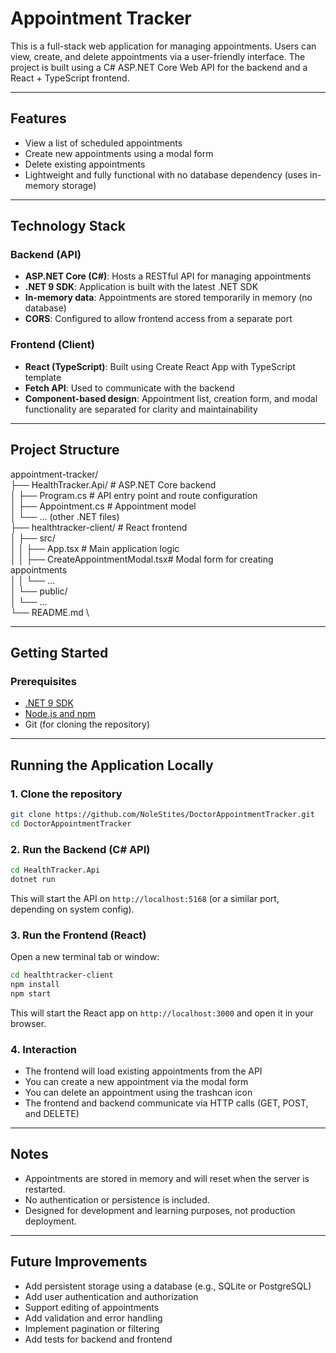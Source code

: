 # Appointment Tracker

This is a full-stack web application for managing appointments. Users can view, create, and delete appointments via a user-friendly interface. The project is built using a C# ASP.NET Core Web API for the backend and a React + TypeScript frontend.

---

## Features

- View a list of scheduled appointments
- Create new appointments using a modal form
- Delete existing appointments 
- Lightweight and fully functional with no database dependency (uses in-memory storage)

---

## Technology Stack

### Backend (API)
- **ASP.NET Core (C#)**: Hosts a RESTful API for managing appointments
- **.NET 9 SDK**: Application is built with the latest .NET SDK
- **In-memory data**: Appointments are stored temporarily in memory (no database)
- **CORS**: Configured to allow frontend access from a separate port

### Frontend (Client)
- **React (TypeScript)**: Built using Create React App with TypeScript template
- **Fetch API**: Used to communicate with the backend
- **Component-based design**: Appointment list, creation form, and modal functionality are separated for clarity and maintainability

---

## Project Structure
appointment-tracker/ \
├── HealthTracker.Api/ # ASP.NET Core backend \
│ ├── Program.cs # API entry point and route configuration \
│ ├── Appointment.cs # Appointment model \
│ └── ... (other .NET files) \
├── healthtracker-client/ # React frontend \
│ ├── src/ \
│ │ ├── App.tsx # Main application logic \
│ │ ├── CreateAppointmentModal.tsx# Modal form for creating appointments \
│ │ └── ... \
│ └── public/ \
│ └── ... \
└── README.md \

---

## Getting Started

### Prerequisites

- [.NET 9 SDK](https://dotnet.microsoft.com/en-us/download/dotnet/9.0)
- [Node.js and npm](https://nodejs.org/)
- Git (for cloning the repository)

---

## Running the Application Locally

### 1. Clone the repository

```bash
git clone https://github.com/NoleStites/DoctorAppointmentTracker.git
cd DoctorAppointmentTracker
```

### 2. Run the Backend (C# API)
```bash
cd HealthTracker.Api
dotnet run
```
This will start the API on `http://localhost:5168` (or a similar port, depending on system config).

### 3. Run the Frontend (React)
Open a new terminal tab or window:
```bash
cd healthtracker-client
npm install
npm start
```
This will start the React app on `http://localhost:3000` and open it in your browser.

### 4. Interaction
- The frontend will load existing appointments from the API
- You can create a new appointment via the modal form
- You can delete an appointment using the trashcan icon
- The frontend and backend communicate via HTTP calls (GET, POST, and DELETE)

---

## Notes
- Appointments are stored in memory and will reset when the server is restarted.
- No authentication or persistence is included.
- Designed for development and learning purposes, not production deployment.

---

## Future Improvements
- Add persistent storage using a database (e.g., SQLite or PostgreSQL)
- Add user authentication and authorization
- Support editing of appointments
- Add validation and error handling
- Implement pagination or filtering
- Add tests for backend and frontend
